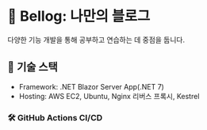 # 📘 Bellog: 나만의 블로그

다양한 기능 개발을 통해 공부하고 연습하는 데 중점을 둡니다.

## 🚀 기술 스택

- Framework: .NET Blazor Server App(.NET 7)
- Hosting: AWS EC2, Ubuntu, Nginx 리버스 프록시, Kestrel

### 🛠️  GitHub Actions CI/CD
